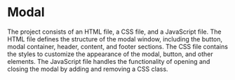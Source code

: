 # Modal

The project consists of an HTML file, a CSS file, and a JavaScript file. The HTML file defines the structure of the modal window, including the button, modal container, header, content, and footer sections. The CSS file contains the styles to customize the appearance of the modal, button, and other elements. The JavaScript file handles the functionality of opening and closing the modal by adding and removing a CSS class.
